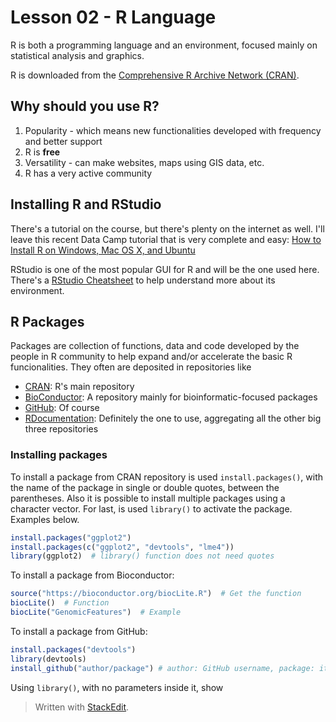 # Lesson 02 - R Language

R is both a programming language and an environment, focused mainly on statistical analysis and graphics.

R is downloaded from the [Comprehensive R Archive Network (CRAN)](https://cran.r-project.org/).

## Why should you use R?

1. Popularity - which means new functionalities developed with frequency and better support
2. R is **free**
3. Versatility - can make websites, maps using GIS data, etc.
4. R has a very active community

## Installing R and RStudio

There's a tutorial on the course, but there's plenty on the internet as well. I'll leave this recent Data Camp tutorial that is very complete and easy:
[How to Install R on Windows, Mac OS X, and Ubuntu](https://www.datacamp.com/community/tutorials/installing-R-windows-mac-ubuntu)

RStudio is one of the most popular GUI for R and will be the one used here. There's a [RStudio Cheatsheet](https://github.com/rstudio/cheatsheets/raw/master/rstudio-ide.pdf) to help understand more about its environment.

## R Packages

Packages are collection of functions, data and code developed by the people in R community to help expand and/or accelerate the basic R funcionalities. They often are deposited in repositories like

- [CRAN](https://cran.r-project.org/web/packages/): R's main repository
- [BioConductor](https://bioconductor.org/packages/release/BiocViews.html#___Software): A repository mainly for bioinformatic-focused packages
- [GitHub](https://github.com/collections): Of course
- [RDocumentation](https://www.rdocumentation.org/): Definitely the one to use, aggregating all the other big three repositories

### Installing packages

To install a package from CRAN repository is used `install.packages()`, with the name of the package in single or double quotes, between the parentheses. Also it is possible to install multiple packages using a character vector. For last, is used `library()` to activate the package. Examples below.

```r
install.packages("ggplot2")
install.packages(c("ggplot2", "devtools", "lme4"))
library(ggplot2)  # library() function does not need quotes
```
To install a package from Bioconductor:
```r
source("https://bioconductor.org/biocLite.R")  # Get the function
biocLite()  # Function 
biocLite("GenomicFeatures")  # Example
```
To install a package from GitHub:
```r
install.packages("devtools")
library(devtools)
install_github("author/package") # author: GitHub username, package: its name
```
Using `library()`, with no parameters inside it, show


> Written with [StackEdit](https://stackedit.io/).
<!--stackedit_data:
eyJoaXN0b3J5IjpbLTEyMTAzMjIyODQsLTIwMzM4NjIyODQsLT
I0ODcxMDQ4Miw5MzkxNjU4MTksMTg4MjM2NTk3OCwzNTIxMjY2
NDUsLTIxMjMxNDA2MTYsLTY1MzA3MzAyOSwtOTM5MTE0ODc0XX
0=
-->